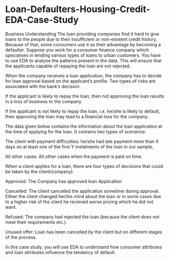 # Loan-Defaulters-Housing-Credit-EDA-Case-Study
Business Understanding
The loan providing companies find it hard to give loans to the people due to their insufficient or non-existent credit history. Because of that, some consumers use it as their advantage by becoming a defaulter. Suppose you work for a consumer finance company which specialises in lending various types of loans to urban customers. You have to use EDA to analyse the patterns present in the data. This will ensure that the applicants capable of repaying the loan are not rejected.

 

When the company receives a loan application, the company has to decide for loan approval based on the applicant’s profile. Two types of risks are associated with the bank’s decision:

If the applicant is likely to repay the loan, then not approving the loan results in a loss of business to the company

If the applicant is not likely to repay the loan, i.e. he/she is likely to default, then approving the loan may lead to a financial loss for the company.

 

The data given below contains the information about the loan application at the time of applying for the loan. It contains two types of scenarios:

The client with payment difficulties: he/she had late payment more than X days on at least one of the first Y instalments of the loan in our sample,

All other cases: All other cases when the payment is paid on time.

 

 

When a client applies for a loan, there are four types of decisions that could be taken by the client/company):

Approved: The Company has approved loan Application

Cancelled: The client cancelled the application sometime during approval. Either the client changed her/his mind about the loan or in some cases due to a higher risk of the client he received worse pricing which he did not want.

Refused: The company had rejected the loan (because the client does not meet their requirements etc.).

Unused offer:  Loan has been cancelled by the client but on different stages of the process.

In this case study, you will use EDA to understand how consumer attributes and loan attributes influence the tendency of default.
